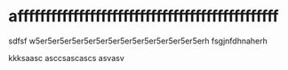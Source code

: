 # afffffffffffffffffffffffffffffffffffffffffffffff
sdfsf
w5er5er5er5er5er5er5er5er5er5er5er5er5er5erh
fsgjnfdhnaherh

kkksaasc
asccsascascs
asvasv
